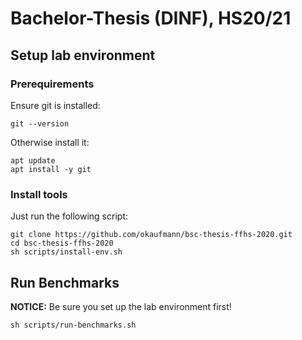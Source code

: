 Bachelor-Thesis (DINF), HS20/21
===

## Setup lab environment

### Prerequirements

Ensure git is installed:

    git --version

Otherwise install it:

    apt update
    apt install -y git

### Install tools

Just run the following script:

    git clone https://github.com/okaufmann/bsc-thesis-ffhs-2020.git
    cd bsc-thesis-ffhs-2020
    sh scripts/install-env.sh

## Run Benchmarks

**NOTICE:** Be sure you set up the lab environment first!

    sh scripts/run-benchmarks.sh
